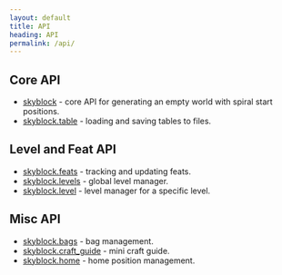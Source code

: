 ```yaml
---
layout: default
title: API
heading: API
permalink: /api/
---
```


## Core API

* [skyblock](skyblock/) - core API for generating an empty world with spiral start positions.
* [skyblock.table](skyblock-table/) - loading and saving tables to files.

## Level and Feat API

* [skyblock.feats](skyblock-feats/) - tracking and updating feats.
* [skyblock.levels](skyblock-levels/) - global level manager.
* [skyblock.level](skyblock-level/) - level manager for a specific level.

## Misc API

* [skyblock.bags](skyblock-bags/) - bag management.
* [skyblock.craft_guide](skyblock-craft-guide/) - mini craft guide.
* [skyblock.home](skyblock-home/) - home position management.
